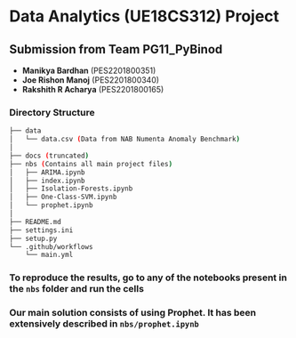 # Data Analytics (UE18CS312) Project



## Submission from Team PG11_PyBinod
- <b>Manikya Bardhan</b> (PES2201800351)
- <b>Joe Rishon Manoj</b> (PES2201800340)
- <b>Rakshith R Acharya</b> (PES2201800165)

### Directory Structure

```bash
├── data
│   └── data.csv (Data from NAB Numenta Anomaly Benchmark)
│
├── docs (truncated)
├── nbs (Contains all main project files)
│   ├── ARIMA.ipynb 
│   ├── index.ipynb
│   ├── Isolation-Forests.ipynb
│   ├── One-Class-SVM.ipynb
│   └── prophet.ipynb
│
├── README.md
├── settings.ini
├── setup.py
└── .github/workflows
    └── main.yml
```

### To reproduce the results, go to any of the notebooks present in the ```nbs``` folder and run the cells

### Our main solution consists of using Prophet. It has been extensively described in ```nbs/prophet.ipynb```
